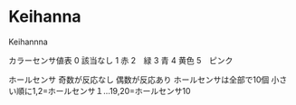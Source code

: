 # Keihanna
Keihannna

カラーセンサ値表
0 該当なし
1 赤
2　緑
3 青
4 黄色
5　ピンク

ホールセンサ
奇数が反応なし
偶数が反応あり
ホールセンサは全部で10個
小さい順に1,2=ホールセンサ１…19,20=ホールセンサ10
